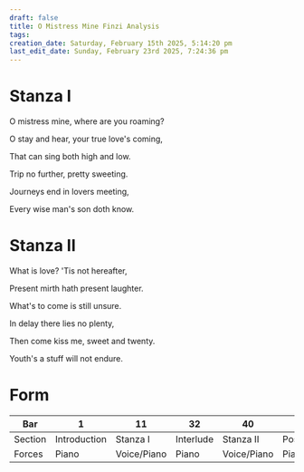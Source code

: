 ```yaml
---
draft: false
title: O Mistress Mine Finzi Analysis
tags:
creation_date: Saturday, February 15th 2025, 5:14:20 pm
last_edit_date: Sunday, February 23rd 2025, 7:24:36 pm
---
```


# Stanza I

O mistress mine, where are you roaming?

O stay and hear, your true love's coming,

That can sing both high and low.

Trip no further, pretty sweeting.

Journeys end in lovers meeting,

Every wise man's son doth know.

# Stanza II

What is love? 'Tis not hereafter,

Present mirth hath present laughter.

What's to come is still unsure.

In delay there lies no plenty,

Then come kiss me, sweet and twenty.

Youth's a stuff will not endure.

# Form

| Bar     | 1            | 11          | 32        | 40          | 59       |
| ------- | ------------ | ----------- | --------- | ----------- | -------- |
| Section | Introduction | Stanza I    | Interlude | Stanza II   | Postlude |
| Forces  | Piano        | Voice/Piano | Piano     | Voice/Piano | Piano    |
